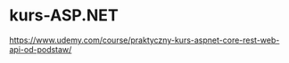 # kurs-ASP.NET

  https://www.udemy.com/course/praktyczny-kurs-aspnet-core-rest-web-api-od-podstaw/

